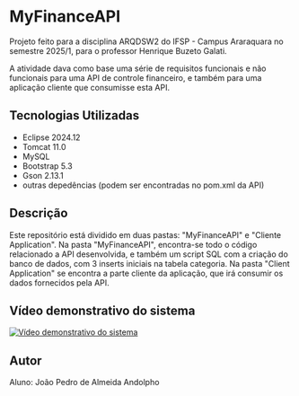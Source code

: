 # MyFinanceAPI
Projeto feito para a disciplina ARQDSW2 do IFSP - Campus Araraquara no semestre 2025/1, para o professor Henrique Buzeto Galati.

A atividade dava como base uma série de requisitos funcionais e não funcionais para uma API de controle financeiro, e também para uma aplicação cliente que consumisse esta API.

## Tecnologias Utilizadas
- Eclipse 2024.12
- Tomcat 11.0
- MySQL
- Bootstrap 5.3
- Gson 2.13.1
- outras depedências (podem ser encontradas no pom.xml da API)

## Descrição
Este repositório está dividido em duas pastas: "MyFinanceAPI" e "Cliente Application". Na pasta "MyFinanceAPI", encontra-se todo o código relacionado a API desenvolvida, e também um script SQL com a criação do banco de dados, com 3 inserts iniciais na tabela categoria.
Na pasta "Client Application" se encontra a parte cliente da aplicação, que irá consumir os dados fornecidos pela API.

## Vídeo demonstrativo do sistema

[![Vídeo demonstrativo do sistema](https://img.youtube.com/vi/5xyYQLHugNk/0.jpg)](https://www.youtube.com/watch?v=5xyYQLHugNk)

## Autor
Aluno: João Pedro de Almeida Andolpho
